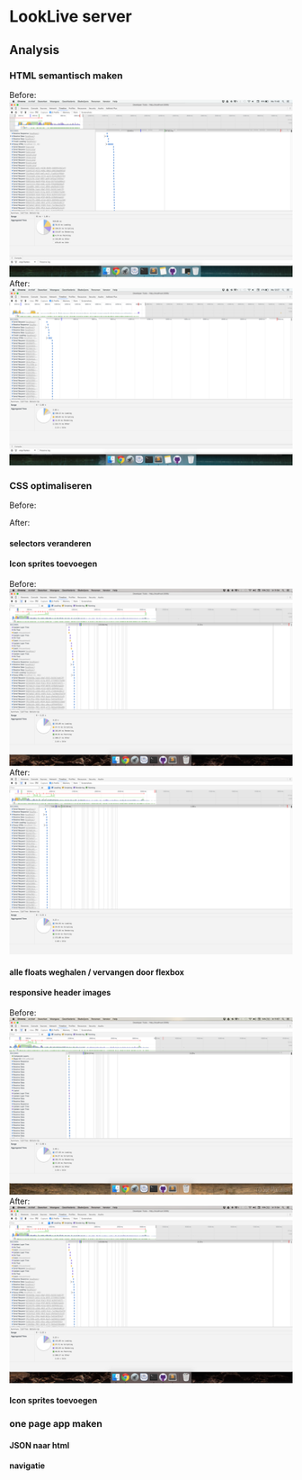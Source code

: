# LookLive server


## Analysis

### HTML semantisch maken
Before:
<img src="public/images/screenshots/semantic_before.png" alt="">
After:
<img src="public/images/screenshots/semantic_after.png" alt="">
### CSS optimaliseren
Before:

After:
#### selectors veranderen

#### Icon sprites toevoegen
Before:
<img src="public/images/screenshots/img_sprites_before.png" alt="">
After:
<img src="public/images/screenshots/img_sprites_after.png" alt="">
#### alle floats weghalen / vervangen door flexbox

#### responsive header images
Before:
<img src="public/images/screenshots/header_before.png" alt="">
After:
<img src="public/images/screenshots/header_after.png" alt="">
#### Icon sprites toevoegen

### one page app maken

#### JSON naar html

#### navigatie
